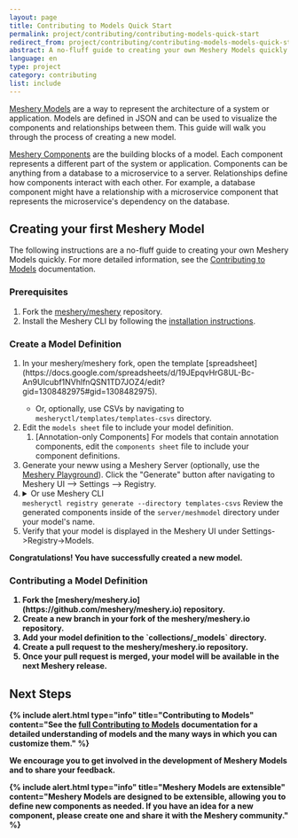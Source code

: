 ```yaml
---
layout: page
title: Contributing to Models Quick Start
permalink: project/contributing/contributing-models-quick-start
redirect_from: project/contributing/contributing-models-models-quick-start/
abstract: A no-fluff guide to creating your own Meshery Models quickly.
language: en
type: project
category: contributing
list: include
---
```


[Meshery Models](/concepts/logical/models) are a way to represent the architecture of a system or application. Models are defined in JSON and can be used to visualize the components and relationships between them. This guide will walk you through the process of creating a new model.

[Meshery Components](/concepts/logical/components) are the building blocks of a model. Each component represents a different part of the system or application. Components can be anything from a database to a microservice to a server. Relationships define how components interact with each other. For example, a database component might have a relationship with a microservice component that represents the microservice's dependency on the database.

## Creating your first Meshery Model

The following instructions are a no-fluff guide to creating your own Meshery Models quickly. For more detailed information, see the [Contributing to Models](/project/contributing/contributing-models) documentation.

### Prerequisites

1. Fork the [meshery/meshery](https://github.com/meshery/meshery) repository.
1. Install the Meshery CLI by following the [installation instructions](https://docs.meshery.io/installation/).

### Create a Model Definition

<ol>
<li>In your meshery/meshery fork, open the template [spreadsheet](https://docs.google.com/spreadsheets/d/19JEpqvHrG8UL-Bc-An9UIcubf1NVhlfnQSN1TD7JOZ4/edit?gid=1308482975#gid=1308482975).</li>
<ul><li>Or, optionally, use CSVs by navigating to <code>mesheryctl/templates/templates-csvs</code> directory.</li></ul>
<li>Edit the <code>models sheet</code> file to include your model definition.
   <ol>
      <li>[Annotation-only Components] For models that contain annotation components, edit the <code>components sheet</code> file to include your component definitions.</li>
   </ol>
</li>
<li>Generate your neww using a Meshery Server (optionally, use the <a href="https://playground.meshery.io">Meshery Playground</a>). Click the "Generate" button after navigating to Meshery UI --> Settings --> Registry.</li>
<li> 

<details>
   <summary>Or use Meshery CLI</summary>
   Or, opttionally, use Meshery CLI by executing the following command:</li> <code>mesheryctl registry generate --directory templates-csvs</code>
   Review the generated components inside of the <code>server/meshmodel</code> directory under your model's name.

</details>
<li> Verify that your model is displayed in the Meshery UI under Settings->Registry->Models.</li>

</ol>


<b>Congratulations! You have successfully created a new model.<b>


### Contributing a Model Definition

<ol>
<li> Fork the [meshery/meshery.io](https://github.com/meshery/meshery.io) repository.</li>
<li> Create a new branch in your fork of the meshery/meshery.io repository.</li>
<li> Add your model definition to the `collections/_models` directory.</li>
<li> Create a pull request to the meshery/meshery.io repository.</li>
<li> Once your pull request is merged, your model will be available in the next Meshery release.</li>

</ol>

## Next Steps

{% include alert.html type="info" title="Contributing to Models" content="See the <a href='/project/contributing/contributing-models'>full Contributing to Models</a> documentation for a detailed understanding of models and the many ways in which you can customize them." %}

We encourage you to get involved in the development of Meshery Models and to share your feedback.

{% include alert.html type="info" title="Meshery Models are extensible" content="Meshery Models are designed to be extensible, allowing you to define new components as needed. If you have an idea for a new component, please create one and share it with the Meshery community." %}


